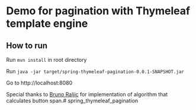 # Demo for pagination with Thymeleaf template engine

## How to run

Run `mvn install` in root directory

Run `java -jar target/spring-thymeleaf-pagination-0.0.1-SNAPSHOT.jar`

Go to http://localhost:8080

Special thanks to [Bruno Raljic](https://github.com/brunoraljic) for implementation of algorithm that calculates button span.# spring_thymeleaf_pagination
